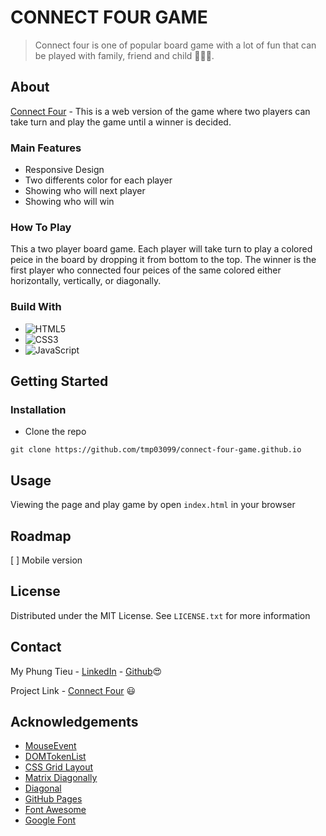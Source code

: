 # CONNECT FOUR GAME
> Connect four is one of popular board game with a lot of fun that can be played with family, friend and child :older_adult::woman::child:.

## About
[Connect Four](https://tmp03099.github.io/connect-four-game.github.io/) - This is a web version of the game where two players can take turn and play the game until a winner is decided. 

### Main Features
- Responsive Design
- Two differents color for each player
- Showing who will next player
- Showing who will win


### How To Play
This a two player board game. Each player will take turn to play a colored peice in the board by dropping it from bottom to the top. 
The winner is the first player who connected four peices of the same colored either horizontally, vertically, or diagonally.


### Build With
- ![HTML5](https://img.shields.io/badge/html5-%23E34F26.svg?style=for-the-badge&logo=html5&logoColor=white)
- ![CSS3](https://img.shields.io/badge/css3-%231572B6.svg?style=for-the-badge&logo=css3&logoColor=white)
- ![JavaScript](https://img.shields.io/badge/javascript-%23323330.svg?style=for-the-badge&logo=javascript&logoColor=%23F7DF1E)


## Getting Started

### Installation
- Clone the repo
```
git clone https://github.com/tmp03099/connect-four-game.github.io
```

## Usage
Viewing the page and play game by open `index.html` in your browser

## Roadmap

[ ] Mobile version

## License
Distributed under the MIT License. See `LICENSE.txt` for more information

## Contact
My Phung Tieu - [LinkedIn](https://www.linkedin.com/in/my-phung-tieu-0bba22219/) - [Github](https://github.com/tmp03099):heart_eyes:


Project Link - [Connect Four](https://tmp03099.github.io/connect-four-game.github.io/) :smiley:

## Acknowledgements
- [MouseEvent](https://developer.mozilla.org/en-US/docs/Web/API/MouseEvent)
- [DOMTokenList](https://developer.mozilla.org/en-US/docs/Web/API/DOMTokenList)
- [CSS Grid Layout](https://www.w3schools.com/css/css_grid.asp)
- [Matrix Diagonally](https://www.javatpoint.com/print-matrix-diagonally-in-java)
- [Diagonal](https://www.geeksforgeeks.org/return-an-array-of-anti-diagonals-of-given-nn-square-matrix/)
- [GitHub Pages](https://pages.github.com/)
- [Font Awesome](https://fontawesome.com/icons)
- [Google Font](https://fonts.google.com/)

